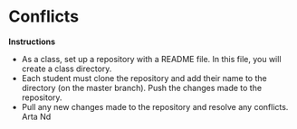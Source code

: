 # Conflicts

**Instructions**
* As a class, set up a repository with a README file. In this file, you will create a class directory.
* Each student must clone the repository and add their name to the directory (on the master branch). Push the changes made to the repository. 
* Pull any new changes made to the repository and resolve any conflicts. 
Arta Nd